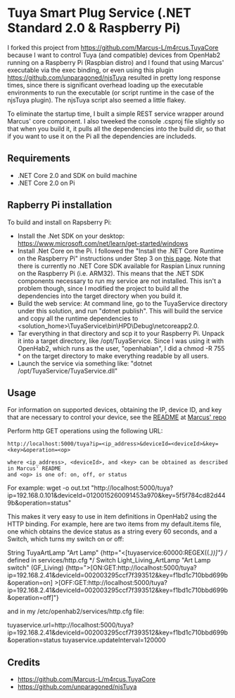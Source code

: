 # Tuya Smart Plug Service (.NET Standard 2.0 & Raspberry Pi)

I forked this project from https://github.com/Marcus-L/m4rcus.TuyaCore because I want to control Tuya (and compatible) devices from OpenHab2 running on a Raspberry Pi (Raspbian distro) 
and I found that using Marcus' executable via the exec binding, or even using this plugin https://github.com/unparagoned/njsTuya resulted in pretty long response times, since there
is significant overhead loading up the executable environments to run the executable (or script runtime in the case of the njsTuya plugin). The njsTuya script also seemed a little flakey.

To eliminate the startup time, I built a simple REST service wrapper around Marcus' core component. I also tweeked the console .csproj file slightly so that when you build it, 
it pulls all the dependencies into the build dir, so that if you want to use it on the Pi all the dependencies are includeds.

## Requirements
* .NET Core 2.0 and SDK on build machine
* .NET Core 2.0 on Pi

  
## Rapberry Pi installation
To build and install on Rapsberry Pi:
* Install the .Net SDK on your desktop: https://www.microsoft.com/net/learn/get-started/windows
* Install .Net Core on the Pi. I followed the "Install the .NET Core Runtime on the Raspberry Pi" instructions under Step 3 on [this page](https://blogs.msdn.microsoft.com/david/2017/07/20/setting_up_raspian_and_dotnet_core_2_0_on_a_raspberry_pi/). 
Note that there is currently no .NET Core SDK available for Raspian Linux running on the Raspberry Pi (i.e. ARM32). This means that the .NET SDK components necessary to run my service are not installed. This isn't a problem though, since I
modified the project to build all the dependencies into the target directory when you build it.
* Build the web service: At command line, go to the TuyaService directory under this solution, and run "dotnet publish". This will build the service and copy all the runtime dependencies to <solution_home>\TuyaService\bin\HPD\Debug\netcoreapp2.0.
* Tar everything in that directory and scp it to your Raspberry Pi. Unpack it into a target directory, like /opt/TuyaService.  Since I was using it with OpenHab2, which runs as the user, "openhabian", I did a chmod -R 755 * on the target directory to make everything readable by all users.
* Launch the service via something like: "dotnet /opt/TuyaService/TuyaService.dll"

## Usage

For information on supported devices, obtaining the IP, device ID, and key that are necessary to control your device,
see the [README](https://github.com/Marcus-L/m4rcus.TuyaCore/blob/master/README.md) at [Marcus' repo](https://github.com/Marcus-L/m4rcus.TuyaCore)

Perform http GET operations using the following URL:

	http://localhost:5000/tuya?ip=<ip_address>&deviceId=<deviceId>&key=<key>&operation=<op>
	
	where <ip_address>, <deviceId>, and <key> can be obtained as described in Marcus' README 
	and <op> is one of: on, off, or status

For example:
 wget -o out.txt "http://localhost:5000/tuya?ip=192.168.0.101&deviceId=0120015260091453a970&key=5f5f784cd82d449b&operation=status"

This makes it very easy to use in item definitions in OpenHab2 using the HTTP binding. For example, here are two items from my default.items file, one which obtains the device status as a string every 60 seconds, and a Switch, which turns my switch on or off:

String TuyaArtLamp                      "Art Lamp"                                                      {http="<[tuyaservice:60000:REGEX((.*))]"} /* defined in services/http.cfg */
Switch Light_Living_ArtLamp             "Art Lamp switch"                       (GF_Living)             {http=">[ON:GET:http://localhost:5000/tuya?ip=192.168.2.41&deviceId=002003295ccf7f393512&key=f1bd1c710bbd699b&operation=on] >[OFF:GET:http://localhost:5000/tuya?ip=192.168.2.41&deviceId=002003295ccf7f393512&key=f1bd1c710bbd699b&operation=off]"}
 
 and in my /etc/openhab2/services/http.cfg file:
 
tuyaservice.url=http://localhost:5000/tuya?ip=192.168.2.41&deviceId=002003295ccf7f393512&key=f1bd1c710bbd699b&operation=status
tuyaservice.updateInterval=120000


## Credits
* https://github.com/Marcus-L/m4rcus.TuyaCore
* https://github.com/unparagoned/njsTuya

